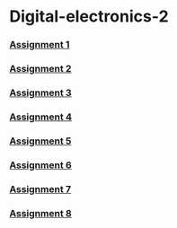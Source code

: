 # Digital-electronics-2

### [Assignment 1](Labs/01-tools/README.md)
### [Assignment 2](Labs/02-leds/README.md)
### [Assignment 3](Labs/03-gpio/README.md)
### [Assignment 4](Labs/04-interrupts/README.md)
### [Assignment 5](Labs/05-segment/README.md)
### [Assignment 6](Labs/06-lcd/README.md)
### [Assignment 7](Labs/07-uart/README.md)
### [Assignment 8](Labs/08-i2c/README.md)